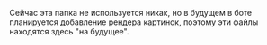 Сейчас эта папка не используется никак, но в будущем в боте планируется добавление рендера картинок, поэтому эти файлы находятся здесь "на будущее".